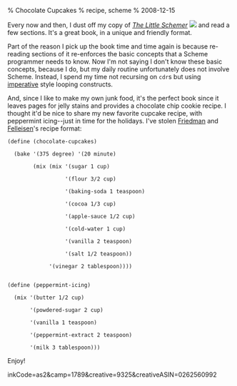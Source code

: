 % Chocolate Cupcakes
% recipe, scheme
% 2008-12-15


Every now and then, I dust off my copy of _[The Little Schemer][1] ![][2]_ and
read a few sections. It's a great book, in a unique and friendly format.

Part of the reason I pick up the book time and time again is because re-
reading sections of it re-enforces the basic concepts that a Scheme programmer
needs to know. Now I'm not saying I don't know these basic concepts, because I
do, but my daily routine unfortunately does not involve Scheme. Instead, I
spend my time not recursing on `cdr`s but using [imperative][3] style looping
constructs.

And, since I like to make my own junk food, it's the perfect book since it
leaves pages for jelly stains and provides a chocolate chip cookie recipe. I
thought it'd be nice to share my new favorite cupcake recipe, with peppermint
icing--just in time for the holidays. I've stolen [Friedman][4] and
[Felleisen][5]'s recipe format:



    (define (chocolate-cupcakes)

      (bake '(375 degree) '(20 minute)

            (mix (mix '(sugar 1 cup)

                      '(flour 3/2 cup)

                      '(baking-soda 1 teaspoon)

                      '(cocoa 1/3 cup)

                      '(apple-sauce 1/2 cup)

                      '(cold-water 1 cup)

                      '(vanilla 2 teaspoon)

                      '(salt 1/2 teaspoon))

                 '(vinegar 2 tablespoon))))


    (define (peppermint-icing)

      (mix '(butter 1/2 cup)

           '(powdered-sugar 2 cup)

           '(vanilla 1 teaspoon)

           '(peppermint-extract 2 teaspoon)

           '(milk 3 tablespoon)))


Enjoy!

   [1]: http://www.amazon.com/gp/product/0262560992?ie=UTF8&tag=siusdesi2-20&l
inkCode=as2&camp=1789&creative=9325&creativeASIN=0262560992

   [2]: http://www.assoc-amazon.com/e/ir?t=siusdesi2-20&l=as2&o=1&a=0262560992

   [3]: http://en.wikipedia.org/wiki/Imperative_programming (Imperative
Programming)

   [4]: http://www.cs.indiana.edu/~dfried/

   [5]: http://www.ccs.neu.edu/home/matthias/

